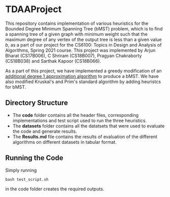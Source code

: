 # TDAAProject
This repository contains implementation of various heuristics for the Bounded Degree Minimum Spanning Tree (bMST) problem, which is to find a spanning tree of a given graph with minimum weight such that the maximum degree of any vertex of the output tree is less than a given value $b$, as a part of our project for the CS6100: Topics in Design and Analysis of Algorithms, Spring 2021 course. This project was implemented by Arjun Bharat (CS17B006), C Shriram (CS18B007), Pragyan Chakraborty (CS18B038) and Sarthak Kapoor (CS18B066).

As a part of this project, we have implemented a greedy modification of an [additional degree 1 approximation algorithm](https://drive.google.com/drive/u/1/folders/1NMQ4ei-7zAPwo7sph7Xp1hZhsFxP0jU5) to produce a bMST. We have also modified Kruskal's and Prim's standard algorithm by adding heuristcs for bMST.

## Directory Structure

- The **code** folder contains all the header files, corresponding implementations and test script used to run the three heuristics.
- The **datasets** folder contains all the datatsets that were used to evaluate the code and generate results.
- The **Results.md** file contains the results of evaluation of the different algorithms on different datasets in tabular format.

## Running the Code
 
Simply running
```
bash test_script.sh
```
in the code folder creates the required outputs.
